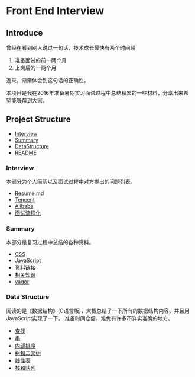# Front End Interview

## Introduce

曾经在看到别人说过一句话，技术成长最快有两个时间段

1. 准备面试的前一两个月
2. 上岗后的一两个月

近来，渐渐体会到这句话的正确性。

本项目是我在2016年准备暑期实习面试过程中总结积累的一些材料，分享出来希望能够帮到大家。

## Project Structure

- [Interview](https://github.com/WilsonLiu95/FrontEndInterview/tree/master/Interview)
- [Summary](https://github.com/WilsonLiu95/FrontEndInterview/tree/master/Summary)
- [DataStructure](https://github.com/WilsonLiu95/FrontEndInterview/tree/master/DataStructure)
- [README](https://github.com/WilsonLiu95/FrontEndInterview/blob/master/README.md)

### Interview

本部分为个人简历以及面试过程中对方提出的问题列表。
- [Resume.md](https://github.com/WilsonLiu95/FrontEndInterview/blob/master/Interview/Resume.md)
- [Tencent](https://github.com/WilsonLiu95/FrontEndInterview/blob/master/Interview/Tencent.md)
- [Alibaba](https://github.com/WilsonLiu95/FrontEndInterview/blob/master/Interview/Alibaba.md)
- [面试流程化](https://github.com/WilsonLiu95/FrontEndInterview/blob/master/Interview/《面试流程化》.md)


### Summary

本部分是复习过程中总结的各种资料。

- [CSS](https://github.com/WilsonLiu95/FrontEndInterview/blob/master/Summary/CSS.md)
- [JavaScript](https://github.com/WilsonLiu95/FrontEndInterview/blob/master/Summary/JavaScript.md)
- [资料链接](https://github.com/WilsonLiu95/FrontEndInterview/blob/master/Summary/.参考资料.md)
- [相关知识](https://github.com/WilsonLiu95/FrontEndInterview/blob/master/Summary/枚举.md)
- [vagor](https://github.com/WilsonLiu95/FrontEndInterview/blob/master/Summary/vagor.md)


### Data Structure

阅读的是《数据结构》(C语言版)，大概总结了一下所有的数据结构内容，并且用JavaScript实现了一下。 准备时间仓促。难免有许多不详实准确的地方。

- [查找](https://github.com/WilsonLiu95/FrontEndInterview/blob/master/DataStructure/《查找》.md)
- [串](https://github.com/WilsonLiu95/FrontEndInterview/blob/master/DataStructure/《串》.md)
- [内部排序](https://github.com/WilsonLiu95/FrontEndInterview/blob/master/DataStructure/《内部排序》.md)
- [树和二叉树](https://github.com/WilsonLiu95/FrontEndInterview/blob/master/DataStructure/《树和二叉树》.md)
- [线性表](https://github.com/WilsonLiu95/FrontEndInterview/blob/master/DataStructure/《线性表》.md)
- [栈和队列](https://github.com/WilsonLiu95/FrontEndInterview/blob/master/DataStructure/《栈和队列》.md)
